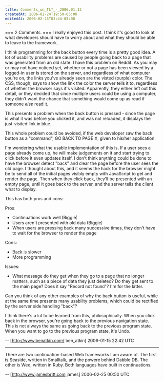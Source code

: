 ```yaml
---
title: Comments_on_TLT_-_2006.01.12
createdAt: 2006-02-24T19:50-05:00
editedAt: 2006-02-25T03:44-05:00
---
```


=== 2 Comments. ===
I really enjoyed this post. I think it's good to look at what developers should have to worry about and what they should be able to leave to the framework.

I think programming for the back button every time is a pretty good idea. A lot of usability problems are caused by people going back to a page that was generated from an old state. I have this problem on Reddit. As you may or may not have noticed yet, whether or not a page has been viewed by a logged-in user is stored on the server, and regardless of what computer you're on, the links you've already seen are the visted (purple) color. The CSS, though, says to show the link the color the server tells it to, regardless of whether the browser says it's visited. Apparently, they either left out this detail, or they decided that since multiple users could be using a computer, they didn't want the chance that something would come up as read if someone *else* read it.

This presents a problem when the back button is pressed - since the page is what it was before you clicked it, and was not reloaded, it displays the just-visited link in blue.

This whole problem could be avoided, if the web developer saw the back button as a "command", GO BACK TO PAGE X, given to his/her application.

I'm wondering what the usable implementation of this is. If a user sees a page already come up, he will make judgements on it and start trying to click before it even updates itself. I don't think anything could be done to have the browser detect "back" and clear the page before the user sees the old page. I thought about this, and it seems the hack for the browser might be to send all of the initial pages visibly empty with JavaScript to get and render the page. Then when they click back, they'll be presented with an empty page, until it goes back to the server, and the server tells the client what to display.

This has both pros and cons:

Pros:

- Continuations work well (Biggie)
- Users aren't presented with old data (Biggie)
- When users are pressing back many successive times, they don't have to wait for the browser to render the page

Cons:

- Back is slower
- More programming

Issues:

- What message do they get when they go to a page that no longer matters, such as a piece of data they just deleted? Do they get sent to the main page? Does it say "Record not found"? I'm for the latter.

Can you think of any other examples of why the back button is useful, while at the same time presents many usability problems, which could be rectified by the server side handling "back"?


I think there's a lot to be learned from this, philosophically. When you click back in the browser, you're going back to the previous navigation state. This is not always the same as going back to the previous program state. When you want to go to the previous program state, it's Undo.

-- [http://www.benatkin.com/ ben_atkin] 2006-01-15 22:42 UTC


----

There are two continuation-based Web frameworks I am aware of.  The first is Seaside, written in Smalltalk, and the powere behind Dabble DB.  The other is Wee, written in Ruby.  Both languages have built in continuations.

-- [http://www.jamesbritt.com james] 2006-02-25 00:50 UTC


